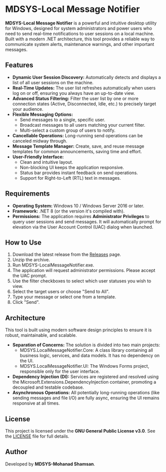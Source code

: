 # **MDSYS-Local Message Notifier**

**MDSYS-Local Message Notifier** is a powerful and intuitive desktop utility for Windows, designed for system administrators and power users who need to send real-time notifications to user sessions on a local machine. Built with a modern .NET architecture, this tool provides a reliable way to communicate system alerts, maintenance warnings, and other important messages.

## **Features**

* **Dynamic User Session Discovery:** Automatically detects and displays a list of all user sessions on the machine.  
* **Real-Time Updates:** The user list refreshes automatically when users log on or off, ensuring you always have an up-to-date view.  
* **Advanced Status Filtering:** Filter the user list by one or more connection states (Active, Disconnected, Idle, etc.) to precisely target your audience.  
* **Flexible Messaging Options:**  
  * Send messages to a single, specific user.  
  * Broadcast messages to all users matching your current filter.  
  * Multi-select a custom group of users to notify.  
* **Cancellable Operations:** Long-running send operations can be canceled midway through.  
* **Message Template Manager:** Create, save, and reuse message templates for common announcements, saving time and effort.  
* **User-Friendly Interface:**  
  * Clean and intuitive layout.  
  * Non-blocking UI keeps the application responsive.  
  * Status bar provides instant feedback on send operations.  
  * Support for Right-to-Left (RTL) text in messages.

## **Requirements**

* **Operating System:** Windows 10 / Windows Server 2016 or later.  
* **Framework:** .NET 8 (or the version it's compiled with).  
* **Permissions:** The application requires **Administrator Privileges** to query user sessions and send messages. It will automatically prompt for elevation via the User Account Control (UAC) dialog when launched.

## **How to Use**

1. Download the latest release from the [Releases](https://www.google.com/search?q=https://github.com/your-repo/mdsys-local-message-notifier/releases) page.  
2. Unzip the archive.  
3. Run MDSYS-LocalMessageNotifier.exe.  
4. The application will request administrator permissions. Please accept the UAC prompt.  
5. Use the filter checkboxes to select which user statuses you wish to view.  
6. Select the target users or choose "Send to All".  
7. Type your message or select one from a template.  
8. Click "Send".

## **Architecture**

This tool is built using modern software design principles to ensure it is robust, maintainable, and scalable.

* **Separation of Concerns:** The solution is divided into two main projects:  
  * MDSYS.LocalMessageNotifier.Core: A class library containing all business logic, services, and data models. It has no dependency on the UI.  
  * MDSYS.LocalMessageNotifier.UI: The Windows Forms project, responsible only for the user interface.  
* **Dependency Injection (DI):** Services are registered and resolved using the Microsoft.Extensions.DependencyInjection container, promoting a decoupled and testable codebase.  
* **Asynchronous Operations:** All potentially long-running operations (like sending messages and file I/O) are fully async, ensuring the UI remains responsive at all times.

## **License**

This project is licensed under the **GNU General Public License v3.0**. See the [LICENSE](https://www.google.com/search?q=LICENSE) file for full details.

## **Author**

Developed by **MDSYS-Mohanad Shamsan**.
